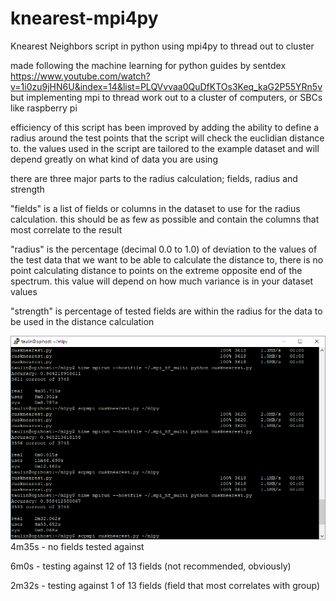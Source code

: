 # knearest-mpi4py
Knearest Neighbors script in python using mpi4py to thread out to cluster

made following the machine learning for python guides by sentdex
https://www.youtube.com/watch?v=1i0zu9jHN6U&index=14&list=PLQVvvaa0QuDfKTOs3Keq_kaG2P55YRn5v
but implementing mpi to thread work out to a cluster of computers, or SBCs like raspberry pi

efficiency of this script has been improved by adding the ability to define a radius around the
test points that the script will check the euclidian distance to. the values used in the script
are tailored to the example dataset and will depend greatly on what kind of data you are using

there are three major parts to the radius calculation; fields, radius and strength

"fields" is a list of fields or columns in the dataset to use for the radius calculation. this
should be as few as possible and contain the columns that most correlate to the result

"radius" is the percentage (decimal 0.0 to 1.0) of deviation to the values of the test data that
we want to be able to calculate the distance to, there is no point calculating distance to points
on the extreme opposite end of the spectrum. this value will depend on how much variance is in
your dataset values

"strength" is percentage of tested fields are within the radius for the data to be used in the 
distance calculation

![testresults](./knearopti.png)
4m35s - no fields tested against

6m0s - testing against 12 of 13 fields (not recommended, obviously)

2m32s - testing against 1 of 13 fields (field that most correlates with group)
